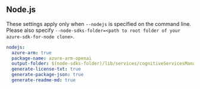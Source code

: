 ## Node.js

These settings apply only when `--nodejs` is specified on the command line.
Please also specify `--node-sdks-folder=<path to root folder of your azure-sdk-for-node clone>`.

``` yaml $(nodejs)
nodejs:
  azure-arm: true
  package-name: azure-arm-openai
  output-folder: $(node-sdks-folder)/lib/services/cognitiveServicesManagement
  generate-license-txt: true
  generate-package-json: true
  generate-readme-md: true
```
